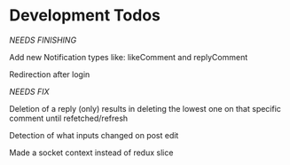 # Development Todos

_NEEDS FINISHING_

Add new Notification types like: likeComment and replyComment

Redirection after login

_NEEDS FIX_

Deletion of a reply (only) results in deleting the lowest one on that specific comment until refetched/refresh

Detection of what inputs changed on post edit

Made a socket context instead of redux slice
